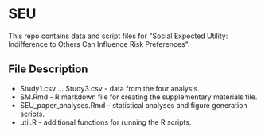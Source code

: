 # SEU

This repo contains data and script files for "Social Expected Utility: Indifference to Others Can Influence Risk Preferences". 


## File Description
* Study1.csv …  Study3.csv - data from the four analysis. 
* SM.Rmd - R markdown file for creating the supplementary materials file. 
* SEU_paper_analyses.Rmd - statistical analyses and figure generation scripts. 
* util.R - additional functions for running the R scripts. 
